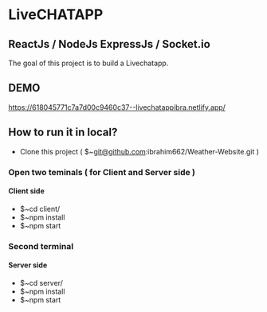 # LiveCHATAPP
## ReactJs / NodeJs ExpressJs / Socket.io 

The goal of this project is to build a Livechatapp.

## DEMO
https://618045771c7a7d00c9460c37--livechatappibra.netlify.app/

## How to run it in local?
+ Clone this project ( $~git@github.com:ibrahim662/Weather-Website.git ) 

### Open two teminals ( for Client and Server side )
#### Client side

+ $~cd client/
+ $~npm install
+ $~npm start

### Second terminal 
#### Server side
+ $~cd server/
+ $~npm install
+ $~npm start
